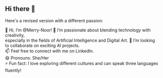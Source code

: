 ## Hi there 👋


Here's a revised version with a different passion:

👋 Hi, I’m @Merry-Noor!
👀 I’m passionate about blending technology with creativity,<br> especially in the fields of Artificial Intelligence and Digital Art.
💞️ I’m looking to collaborate on exciting AI projects.<br>
📫 Feel free to connect with me on LinkedIn.<br>
😄 Pronouns: She/Her<br>
⚡ Fun fact: I love exploring different cultures and can speak three languages fluently!<br>
